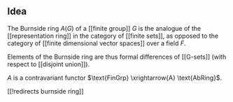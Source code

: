 

## Idea

The Burnside ring $A(G)$ of a [[finite group]] $G$ is the analogue of the [[representation ring]] in the category of [[finite sets]], as opposed to the category of [[finite dimensional vector spaces]] over a field $F$.

Elements of the Burnside ring are thus formal differences of [[G-sets]] (with respect to [[disjoint union]]).

$A$ is a contravariant functor $\text{FinGrp} \xrightarrow{A} \text{AbRing}$.


[[!redirects burnside ring]]
